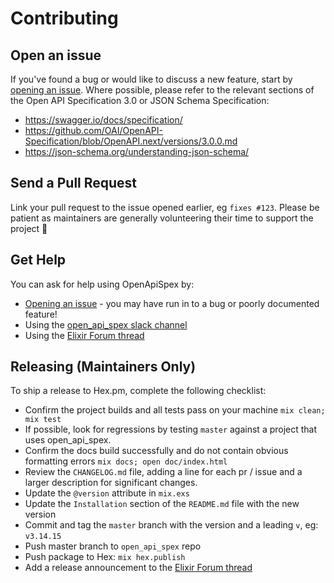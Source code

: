 # Contributing

## Open an issue

If you've found a bug or would like to discuss a new feature, start by [opening an issue](https://github.com/open-api-spex/open_api_spex/issues/new).
Where possible, please refer to the relevant sections of the Open API Specification 3.0 or JSON Schema Specification:

* https://swagger.io/docs/specification/
* https://github.com/OAI/OpenAPI-Specification/blob/OpenAPI.next/versions/3.0.0.md
* https://json-schema.org/understanding-json-schema/


## Send a Pull Request

Link your pull request to the issue opened earlier, eg `fixes #123`.
Please be patient as maintainers are generally volunteering their time to support the project 🙂

## Get Help

You can ask for help using OpenApiSpex by:

* [Opening an issue](https://github.com/open-api-spex/open_api_spex/issues/new) - you may have run in to a bug or poorly documented feature!
* Using the [open_api_spex slack channel](https://elixir-lang.slack.com/messages/CPEN5UW1X)
* Using the [Elixir Forum thread](https://elixirforum.com/t/openapispex-openapi-swagger-3-0-for-plug-apis/15614)

## Releasing (Maintainers Only)

To ship a release to Hex.pm, complete the following checklist:

- Confirm the project builds and all tests pass on your machine `mix clean; mix test`
- If possible, look for regressions by testing `master` against a project that uses open_api_spex.
- Confirm the docs build successfully and do not contain obvious formatting errors `mix docs; open doc/index.html`
- Review the `CHANGELOG.md` file, adding a line for each pr / issue and a larger description for significant changes.
- Update the `@version` attribute in `mix.exs`
- Update the `Installation` section of the `README.md` file with the new version
- Commit and tag the `master` branch with the version and a leading `v`, eg: `v3.14.15`
- Push master branch to `open_api_spex` repo
- Push package to Hex: `mix hex.publish`
- Add a release announcement to the [Elixir Forum thread](https://elixirforum.com/t/openapispex-openapi-swagger-3-0-for-plug-apis/15614)
